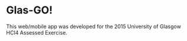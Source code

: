 # Glas-GO!

This web/mobile app was developed for the 2015 University of Glasgow HCI4 Assessed Exercise.
